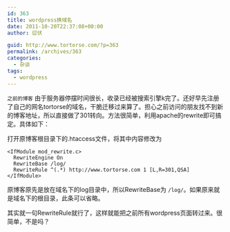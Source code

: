 ```yaml
---
id: 363
title: wordpress换域名
date: 2011-10-20T22:37:08+00:00
author: 愆伏

guid: http://www.tortorse.com/?p=363
permalink: /archives/363
categories:
  - 杂谈
tags:
  - wordpress
---
```

`之前的博客` 由于服务器停摆时间很长，收录已经被搜索引擎k完了。还好早先注册了自己的网名tortorse的域名，干脆迁移过来算了。担心之前访问的朋友找不到新的博客地址，所以直接做了301转向。方法很简单，利用apache的rewrite即可搞定。具体如下：

打开原博客根目录下的.htaccess文件，将其中内容修改为

```shell
<IfModule mod_rewrite.c>
  RewriteEngine On
  RewriteBase /log/
  RewriteRule ^(.*) http://www.tortorse.com 1 [L,R=301,QSA]
</IfModule>
```

原博客原先是放在域名下的log目录中，所以RewriteBase为 `/log/`。如果原来就是域名下的根目录，此条可以省略。

其实就一句RewriteRule就行了，这样就能把之前所有wordpress页面转过来。很简单，不是吗？